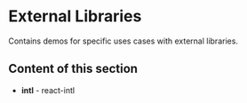 # External Libraries

Contains demos for specific uses cases with external libraries.

## Content of this section

- **intl** - react-intl
